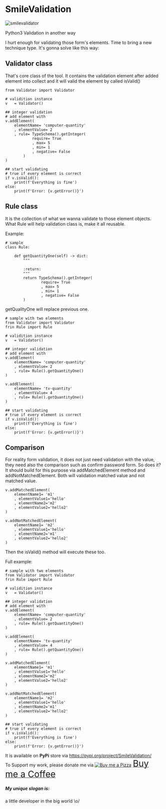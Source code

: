 # SmileValidation
![smilevalidator](https://user-images.githubusercontent.com/227092/83977155-7da56a00-a928-11ea-9f9b-66df0791a9c6.png)

Python3 Validation in another way

I hurt enough for validating those form's elements. Time to bring a new technique type.
It's gonna solve like this way:

## Validator class
That's core class of the tool.
It contains the validation element after added element into collect and it will valid the element by called isValid()

```
from Validator import Validator

# validition instance
v	= Validator()

## integer validation
# add element with  
v.addElement(
    elementName= 'computer-quantity'
    , elementValue= 2
    , rule= TypeSchema().getInteger(
			require= True
			, max= 5
			, min= 1
			, negative= False
		)
)

## start validating
# true if every element is correct
if v.isValid():
    print(f'Everything is fine')
else:
    print(f'Error: {v.getError()}')

```
## Rule class
It is the collection of what we wanna validate to those element objects. What Rule will help validation class is, make it all reusable.

Example:
```
# sample
class Rule:

    def getQuantityOne(self) -> dict:
        """
    
        :return:
        """
        return TypeSchema().getInteger(
                require= True
                , max= 5
                , min= 1
                , negative= False
        )
``` 
getQualityOne will replace previous one.

```
# sample with two elements
from Validator import Validator
frin Rule import Rule

# validition instance
v	= Validator()

## integer validation
# add element with  
v.addElement(
    elementName= 'computer-quantity'
    , elementValue= 2
    , rule= Rule().getQuantityOne()
)

v.addElement(
    elementName= 'tv-quantity'
    , elementValue= 4
    , rule= Rule().getQuantityOne()
)

## start validating
# true if every element is correct
if v.isValid():
    print(f'Everything is fine')
else:
    print(f'Error: {v.getError()}')
```

## Comparison
For reality form validation, it does not just need validation with the value, they need also the comparison such as confirm password form.
So does it?
It should build for this purpose via addMatchedElement method and addNotMatchedElement. Both will validation matched value and not matched value.
```
v.addMatchedElement(
    elementName1= 'm1'
    , elementValue1='hello'
    , elementName2='m2'
    , elementValue2='hello2'
)

v.addNotMatchedElement(
    elementName1= 'm2'
    , elementValue1='hello'
    , elementName2='m1'
    , elementValue2='hello2'
)
```
Then the isValid() method will execute these too.

Full example:

```
# sample with two elements
from Validator import Validator
frin Rule import Rule

# validition instance
v	= Validator()

## integer validation
# add element with  
v.addElement(
    elementName= 'computer-quantity'
    , elementValue= 2
    , rule= Rule().getQuantityOne()
)

v.addElement(
    elementName= 'tv-quantity'
    , elementValue= 4
    , rule= Rule().getQuantityOne()
)

v.addMatchedElement(
    elementName1= 'm1'
    , elementValue1='hello'
    , elementName2='m2'
    , elementValue2='hello2'
)

v.addNotMatchedElement(
    elementName1= 'm2'
    , elementValue1='hello'
    , elementName2='m1'
    , elementValue2='hello2'
)

## start validating
# true if every element is correct
if v.isValid():
    print(f'Everything is fine')
else:
    print(f'Error: {v.getError()}')
```


It is available on **PyPi** store via https://pypi.org/project/SmileValidation/ \
To Support my work, please donate me via <a class="bmc-button" target="_blank" href="https://www.buymeacoffee.com/sitthykun"><img src="https://cdn.buymeacoffee.com/buttons/bmc-new-btn-logo.svg" alt="Buy me a Pizza"><span style="margin-left:5px;font-size:28px !important;">Buy me a Coffee</span></a>

##### My unique slogan is:
a little developer in the big world \o/
